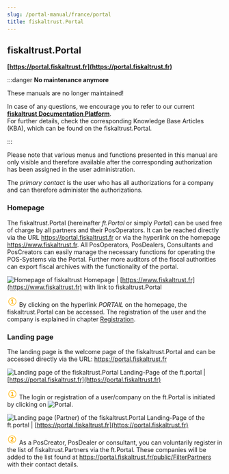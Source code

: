 ```yaml
---
slug: /portal-manual/france/portal
title: fiskaltrust.Portal
---
```


## fiskaltrust.Portal
**[https://portal.fiskaltrust.fr](https://portal.fiskaltrust.fr)**

:::danger **No maintenance anymore**

These manuals are no longer maintained! 

In case of any questions, we encourage you to refer to our current **[fiskaltrust Documentation Platform](https://docs.fiskaltrust.cloud/de/ "fiskaltrust Documentation Platform")**.  
For further details, check the corresponding Knowledge Base Articles (KBA), which can be found on the fiskaltrust.Portal.

:::

Please note that various menus and functions presented in this manual are only visible and therefore available after the corresponding authorization has been assigned in the user administration.

The _primary contact_ is the user who has all authorizations for a company and can therefore administer the authorizations.

### Homepage
The fiskaltrust.Portal (hereinafter _ft.Portal_ or simply _Portal_) can be used free of charge by all partners and their PosOperators. It can be reached directly via the URL https://portal.fiskaltrust.fr or via the hyperlink on the homepage https://www.fiskaltrust.fr.
All PosOperators, PosDealers, Consultants and PosCreators can easily manage the necessary functions for operating the POS-Systems via the Portal. Further more auditors of the fiscal authorities can export fiscal archives with the functionality of the portal.

![Homepage of fiskaltrust](images/www.fiskaltrust.fr/portal-homepage.png)
Homepage | [https://www.fiskaltrust.fr](https://www.fiskaltrust.fr) with link to fiskaltrust.Portal

![Number 1](../images/Numbers/circle-1o.png) By clicking on the hyperlink _PORTAIL_ on the homepage, the fiskaltrust.Portal can be accessed.
The registration of the user and the company is explained in chapter [Registration](registration-login.md#registration).

### Landing page<a name="landing-page"></a>
The landing page is the welcome page of the fiskaltrust.Portal and can be accessed directly via the URL: https://portal.fiskaltrust.fr

![Landing page of the fiskaltrust.Portal](images/www.fiskaltrust.fr/portal-landing-page.png)
Landing-Page of the ft.portal | [https://portal.fiskaltrust.fr](https://portal.fiskaltrust.fr)

![Number 1](../images/Numbers/circle-1o.png) The login or registration of a user/company on the ft.Portal is initiated by clicking on ![Portal](../images/Buttons/035.png "Portal").

![Landing page (Partner) of the fiskaltrust.Portal](images//www.fiskaltrust.fr/portal-landing-page-partner.png)
Landing-Page of the ft.portal | [https://portal.fiskaltrust.fr](https://portal.fiskaltrust.fr)

![Number 2](../images/Numbers/circle-2o.png) As a PosCreator, PosDealer or consultant, you can voluntarily register in the list of fiskaltrust.Partners via the ft.Portal. These companies will be added to the list found at https://portal.fiskaltrust.fr/public/FilterPartners with their contact details.

